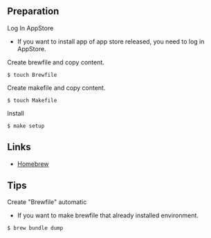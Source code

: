 ## Preparation

Log In AppStore
- If you want to install app of app store released, you need to log in AppStore.

Create brewfile and copy content.
```
$ touch Brewfile
```

Create makefile and copy content.
```
$ touch Makefile
```

Install
```
$ make setup
```

## Links

- [Homebrew](https://brew.sh/index_ja)

## Tips

Create "Brewfile" automatic
- If you want to make brewfile that already installed environment.
```
$ brew bundle dump
```
